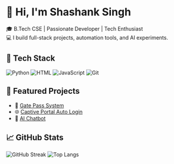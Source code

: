 # 👋 Hi, I'm Shashank Singh

🎓 B.Tech CSE | Passionate Developer | Tech Enthusiast  
💻 I build full-stack projects, automation tools, and AI experiments.

## 🚀 Tech Stack
![Python](https://img.shields.io/badge/Python-3776AB?style=flat&logo=python&logoColor=white)
![HTML](https://img.shields.io/badge/HTML5-E34F26?style=flat&logo=html5&logoColor=white)
![JavaScript](https://img.shields.io/badge/JavaScript-323330?style=flat&logo=javascript&logoColor=F7DF1E)
![Git](https://img.shields.io/badge/Git-F05032?style=flat&logo=git&logoColor=white)

## 📌 Featured Projects
- 🛂 [Gate Pass System](https://github.com/itsliie/Gate-Pass-System)
- 🌐 [Captive Portal Auto Login](https://github.com/itsliie/Captive-Portal-Auto-Login-Script)
- 🤖 [AI Chatbot](https://github.com/itsliie/ai-chatbot)

## 📈 GitHub Stats
![GitHub Streak](https://streak-stats.demolab.com?user=itsliie&theme=dark)
![Top Langs](https://github-readme-stats.vercel.app/api/top-langs/?username=itsliie&layout=compact&theme=radical)
